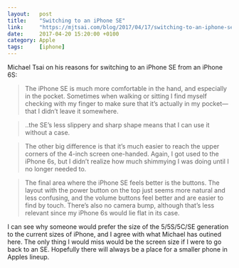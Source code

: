 ```yaml
---
layout:   post
title:    "Switching to an iPhone SE"
link:     "https://mjtsai.com/blog/2017/04/17/switching-to-an-iphone-se/"
date:     2017-04-20 15:20:00 +0100
category: Apple
tags:     [iphone]
---
```


Michael Tsai on his reasons for switching to an iPhone SE from an iPhone 6S:

>The iPhone SE is much more comfortable in the hand, and especially in the pocket. Sometimes when walking or sitting I find myself checking with my finger to make sure that it’s actually in my pocket—that I didn’t leave it somewhere.

>..the SE’s less slippery and sharp shape means that I can use it without a case.

> The other big difference is that it’s much easier to reach the upper corners of the 4-inch screen one-handed. Again, I got used to the iPhone 6s, but I didn’t realize how much shimmying I was doing until I no longer needed to. 

>The final area where the iPhone SE feels better is the buttons. The layout with the power button on the top just seems more natural and less confusing, and the volume buttons feel better and are easier to find by touch. There’s also no camera bump, although that’s less relevant since my iPhone 6s would lie flat in its case.

I can see why someone would prefer the size of the 5/5S/5C/SE generation to the current sizes of iPhone, and I agree with what Michael has outined here. The only thing I would miss would be the screen size if I were to go back to an SE. Hopefully there will always be a place for a smaller phone in Apples lineup.
